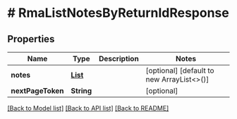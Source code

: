 # # RmaListNotesByReturnIdResponse


## Properties 


Name | Type | Description | Notes
------------ | ------------- | ------------- | -------------
**notes**| [**List<RmaNoteResponse>**](RmaNoteResponse.md) |   | [optional] [default to new ArrayList<>()]
**nextPageToken**| **String** |   | [optional]


[[Back to Model list]](../../README.md#models) [[Back to API list]](../../README.md#endpoints) [[Back to README]](../../README.md)

